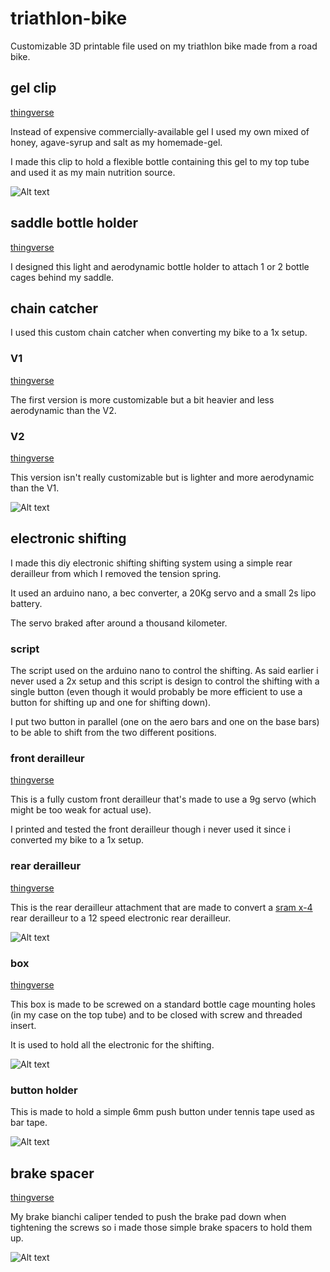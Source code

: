 # triathlon-bike
Customizable 3D printable file used on my triathlon bike made from a road bike.

## gel clip

[thingverse](https://www.thingiverse.com/thing:4445370)

Instead of expensive commercially-available gel I used my own mixed of honey, agave-syrup and salt as my homemade-gel.

I made this clip to hold a flexible bottle containing this gel to my top tube and used it as my main nutrition source.

![Alt text](./.images/clip.jpg?raw=true "gel clip")

## saddle bottle holder

[thingverse](https://www.thingiverse.com/thing:4445349)

I designed this light and aerodynamic bottle holder to attach 1 or 2 bottle cages behind my saddle.

## chain catcher

I used this custom chain catcher when converting my bike to a 1x setup.

### V1

[thingverse](https://www.thingiverse.com/thing:4445369)

The first version is more customizable but a bit heavier and less aerodynamic than the V2.

### V2

[thingverse](https://www.thingiverse.com/thing:4445368)

This version isn't really customizable but is lighter and more aerodynamic than the V1.

![Alt text](./.images/chain_catcher_v2.jpg?raw=true "chain catcher v2")

## electronic shifting

I made this diy electronic shifting shifting system using a simple rear derailleur from which I removed the tension spring.

It used an arduino nano, a bec converter, a 20Kg servo and a small 2s lipo battery.

The servo braked after around a thousand kilometer.

### script

The script used on the arduino nano to control the shifting. As said earlier i never used a 2x setup and this script is design to control the shifting with a single button (even though it would probably be more efficient to use a button for shifting up and one for shifting down).

I put two button in parallel  (one on the aero bars and one on the base bars) to be able to shift from the two different positions.

### front derailleur

[thingverse](https://www.thingiverse.com/thing:4445362)

This is a fully custom front derailleur that's made to use a 9g servo (which might be too weak for actual use).

I printed and tested the front derailleur though i never used it since i converted my bike to a 1x setup.

### rear derailleur

[thingverse](https://www.thingiverse.com/thing:4445350)

This is the rear derailleur attachment that are made to convert a [sram x-4](https://www.sram.com/en/sram/models/rd-x4-a1) rear derailleur to a 12 speed electronic rear derailleur.

![Alt text](./.images/rear_derailleur.jpg?raw=true "rear derailleur")

### box

[thingverse](https://www.thingiverse.com/thing:4445356)

This box is made to be screwed on a standard bottle cage mounting holes (in my case on the top tube) and to be closed with screw and threaded insert.

It is used to hold all the electronic for the shifting.

![Alt text](./.images/box.jpg?raw=true "box")

### button holder

This is made to hold a simple 6mm push button under tennis tape used as bar tape.

![Alt text](./.images/button.jpg?raw=true "button")

## brake spacer

[thingverse](https://www.thingiverse.com/thing:4445364)

My brake bianchi caliper tended to push the brake pad down when tightening the screws so i made those simple brake spacers to hold them up.

![Alt text](./.images/brake_spacers.jpg?raw=true "brake spacers")
